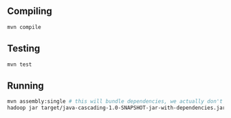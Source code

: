 
## Compiling
``` bash
mvn compile
```

## Testing
``` bash
mvn test
```

## Running
``` bash
mvn assembly:single # this will bundle dependencies, we actually don't have any, but good to set up.
hadoop jar target/java-cascading-1.0-SNAPSHOT-jar-with-dependencies.jar /path/to/users /path/to/transactions /path/to/output
```